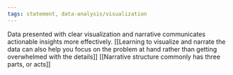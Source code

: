 ```yaml
---
tags: statement, data-analysis/visualization
---
```

Data presented with clear visualization and narrative communicates actionable insights more effectively. [[Learning to visualize and narrate the data can also help you focus on the problem at hand rather than getting overwhelmed with the details]] [[Narrative structure commonly has three parts, or acts]]